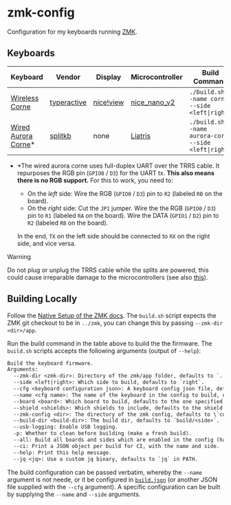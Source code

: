# zmk-config

Configuration for my keyboards running [ZMK](https://github.com/zmkfirmware/zmk).

## Keyboards

| Keyboard | Vendor | Display | Microcontroller | Build Command |
|----------|--------|---------|-----------------|---------------|
| [Wireless Corne](https://typeractive.xyz/) | [typeractive](https://typeractive.xyz/) | [nice!view](https://typeractive.xyz/products/nice-view) | [nice_nano_v2](https://typeractive.xyz/products/nice-nano) | `./build.sh --name corne --side <left\|right>` |
| [Wired Aurora Corne](https://splitkb.com/collections/keyboard-kits/products/aurora-corne)* | [splitkb](https://splitkb.com) | none | [Liatris](https://splitkb.com/collections/keyboard-parts/products/liatris) | `./build.sh --name aurora-corne --side <left\|right>` |

- \*The wired aurora corne uses full-duplex UART over the TRRS cable. It repurposes the
  RGB pin (`GPIO0` / `D3`) for the UART tx. **This also means there is no RGB support.** For this to work,
  you need to:
  - On the _left_ side: Wire the RGB (`GPIO0` / `D3`) pin to `R2` (labeled `RB` on the board).
  - On the _right_ side: Cut the `JP1` jumper. Wire the the RGB (`GPIO0` / `D3`) pin to
    `R1` (labeled `RA` on the board). Wire the DATA (`GPIO1` / `D2`) pin to `R2` (labeled
    `RB` on the board).

  In the end, `TX` on the left side should be connected to `RX` on the right side, and
  vice versa.
> [!WARNING]  
> Do not plug or unplug the TRRS cable while the splits are powered, this could cause
> irreparable damage to the microcontrollers (see also
> [this](https://zmk.dev/docs/features/split-keyboards#split-transports)).
  
## Building Locally

Follow the [Native Setup of the ZMK
docs](https://zmk.dev/docs/development/local-toolchain/setup/native).
The `build.sh` script expects the ZMK git checkout to be in `../zmk`, you can change this
by passing `--zmk-dir <dir>/app`.

Run the build command in the table above to build the the firmware.
The `build.sh` scripts accepts the following arguments (output of `--help`):
```txt
Build the keyboard firmware.
Arguments:
  --zmk-dir <zmk-dir>: Directory of the zmk/app folder, defaults to `../zmk/app`.
  --side <left|right>: Which side to build, defaults to `right`.
  --cfg <keyboard configuration json>: A keyboard config json file, defaults to `./build.json`.
  --name <cfg name>: The name of the keyboard in the config to build, optional.
  --board <board>: Which board to build, defaults to the one specified in the config.
  --shield <shields>: Which shields to include, defaults to the shield specified in the config.
  --zmk-config <dir>: The directory of the zmk config, defaults to \`config\` or the one specified in the config.
  --build-dir <build-dir>: The build dir, defaults to `build/<side>`.
  --usb-logging: Enable USB logging.
  -p: Whether to clean before building (make a fresh build).
  --all: Build all boards and sides which are enabled in the config (has priority over --name).
  --ci: Print a JSON object per build for CI, with the name and side.
  --help: Print this help message.
  --jq <jq>: Use a custom jq binary, defaults to `jq` in PATH.
```

The build configuration can be passed verbatim, whereby the `--name` argument is not
neede, or it be configured in [`build.json`](./build.json) (or another JSON file supplied
with the `--cfg` argument).
A specific configuration can be built by supplying the `--name` and `--side` arguments.
